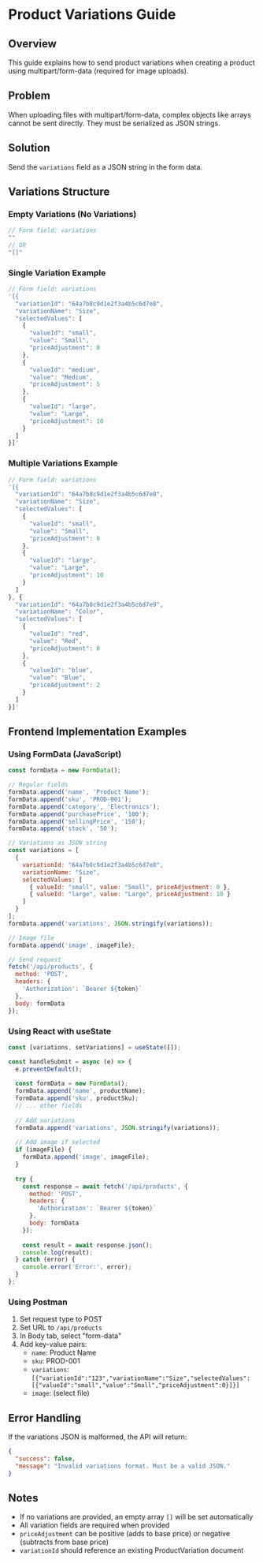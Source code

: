 # Product Variations Guide

## Overview
This guide explains how to send product variations when creating a product using multipart/form-data (required for image uploads).

## Problem
When uploading files with multipart/form-data, complex objects like arrays cannot be sent directly. They must be serialized as JSON strings.

## Solution
Send the `variations` field as a JSON string in the form data.

## Variations Structure

### Empty Variations (No Variations)
```javascript
// Form field: variations
""
// OR
"[]"
```

### Single Variation Example
```javascript
// Form field: variations
'[{
  "variationId": "64a7b8c9d1e2f3a4b5c6d7e8",
  "variationName": "Size",
  "selectedValues": [
    {
      "valueId": "small",
      "value": "Small",
      "priceAdjustment": 0
    },
    {
      "valueId": "medium", 
      "value": "Medium",
      "priceAdjustment": 5
    },
    {
      "valueId": "large",
      "value": "Large", 
      "priceAdjustment": 10
    }
  ]
}]'
```

### Multiple Variations Example
```javascript
// Form field: variations
'[{
  "variationId": "64a7b8c9d1e2f3a4b5c6d7e8",
  "variationName": "Size",
  "selectedValues": [
    {
      "valueId": "small",
      "value": "Small",
      "priceAdjustment": 0
    },
    {
      "valueId": "large",
      "value": "Large",
      "priceAdjustment": 10
    }
  ]
}, {
  "variationId": "64a7b8c9d1e2f3a4b5c6d7e9",
  "variationName": "Color",
  "selectedValues": [
    {
      "valueId": "red",
      "value": "Red",
      "priceAdjustment": 0
    },
    {
      "valueId": "blue",
      "value": "Blue",
      "priceAdjustment": 2
    }
  ]
}]'
```

## Frontend Implementation Examples

### Using FormData (JavaScript)
```javascript
const formData = new FormData();

// Regular fields
formData.append('name', 'Product Name');
formData.append('sku', 'PROD-001');
formData.append('category', 'Electronics');
formData.append('purchasePrice', '100');
formData.append('sellingPrice', '150');
formData.append('stock', '50');

// Variations as JSON string
const variations = [
  {
    variationId: "64a7b8c9d1e2f3a4b5c6d7e8",
    variationName: "Size",
    selectedValues: [
      { valueId: "small", value: "Small", priceAdjustment: 0 },
      { valueId: "large", value: "Large", priceAdjustment: 10 }
    ]
  }
];
formData.append('variations', JSON.stringify(variations));

// Image file
formData.append('image', imageFile);

// Send request
fetch('/api/products', {
  method: 'POST',
  headers: {
    'Authorization': `Bearer ${token}`
  },
  body: formData
});
```

### Using React with useState
```jsx
const [variations, setVariations] = useState([]);

const handleSubmit = async (e) => {
  e.preventDefault();
  
  const formData = new FormData();
  formData.append('name', productName);
  formData.append('sku', productSku);
  // ... other fields
  
  // Add variations
  formData.append('variations', JSON.stringify(variations));
  
  // Add image if selected
  if (imageFile) {
    formData.append('image', imageFile);
  }
  
  try {
    const response = await fetch('/api/products', {
      method: 'POST',
      headers: {
        'Authorization': `Bearer ${token}`
      },
      body: formData
    });
    
    const result = await response.json();
    console.log(result);
  } catch (error) {
    console.error('Error:', error);
  }
};
```

### Using Postman
1. Set request type to POST
2. Set URL to `/api/products`
3. In Body tab, select "form-data"
4. Add key-value pairs:
   - `name`: Product Name
   - `sku`: PROD-001
   - `variations`: `[{"variationId":"123","variationName":"Size","selectedValues":[{"valueId":"small","value":"Small","priceAdjustment":0}]}]`
   - `image`: (select file)

## Error Handling
If the variations JSON is malformed, the API will return:
```json
{
  "success": false,
  "message": "Invalid variations format. Must be a valid JSON."
}
```

## Notes
- If no variations are provided, an empty array `[]` will be set automatically
- All variation fields are required when provided
- `priceAdjustment` can be positive (adds to base price) or negative (subtracts from base price)
- `variationId` should reference an existing ProductVariation document
